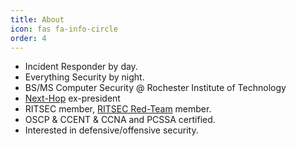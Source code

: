 ```yaml
---
title: About
icon: fas fa-info-circle
order: 4
---
```


- Incident Responder by day.
- Everything Security by night.
- BS/MS Computer Security @ Rochester Institute of Technology
- [Next-Hop](http://nexthop.network/) ex-president
- RITSEC member, [RITSEC Red-Team](https://github.com/RITRedteam/) member.
- OSCP & CCENT & CCNA and PCSSA certified.
- Interested in defensive/offensive security.